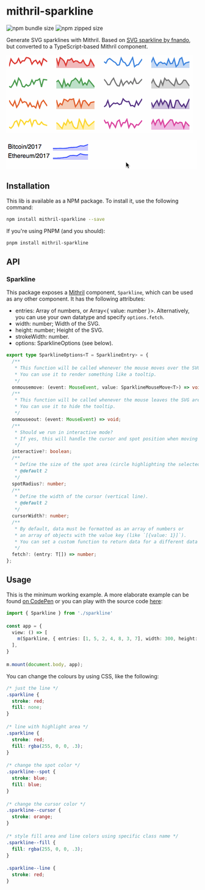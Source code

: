 # mithril-sparkline

![npm bundle size](https://img.shields.io/bundlephobia/min/mithril-sparkline)
![npm zipped size](https://img.shields.io/bundlephobia/minzip/mithril-sparkline)

Generate SVG sparklines with Mithril. Based on [SVG sparkline by fnando](https://github.com/fnando/sparkline), but converted to a TypeScript-based Mithril component.

![Static example](./sparkline.gif)

![Interactive example](./sparkline-interactive.gif)

## Installation

This lib is available as a NPM package. To install it, use the following command:

```bash
npm install mithril-sparkline --save
```

If you're using PNPM (and you should):

```bash
pnpm install mithril-sparkline
```

## API

### Sparkline

This package exposes a [Mithril](https://mithril.js.org/) component, `Sparkline`, which can be used as any other component. It has the following attributes:

- entries: Array of numbers, or Array<{ value: number }>.
  Alternatively, you can use your own datatype and specify `options.fetch`.
- width: number; Width of the SVG.
- height: number; Height of the SVG.
- strokeWidth: number.
- options: SparklineOptions (see below).

```ts
export type SparklineOptions<T = SparklineEntry> = {
  /**
   * This function will be called whenever the mouse moves over the SVG.
   * You can use it to render something like a tooltip.
   */
  onmousemove: (event: MouseEvent, value: SparklineMouseMove<T>) => void;
  /**
   * This function will be called whenever the mouse leaves the SVG area.
   * You can use it to hide the tooltip.
   */
  onmouseout: (event: MouseEvent) => void;
  /**
   * Should we run in interactive mode?
   * If yes, this will handle the cursor and spot position when moving the mouse.
   */
  interactive?: boolean;
  /**
   * Define the size of the spot area (circle highlighting the selected point).
   * @default 2
   */
  spotRadius?: number;
  /**
   * Define the width of the cursor (vertical line).
   * @default 2
   */
  cursorWidth?: number;
  /**
   * By default, data must be formatted as an array of numbers or
   * an array of objects with the value key (like `[{value: 1}]`).
   * You can set a custom function to return data for a different data structure.
   */
  fetch?: (entry: T[]) => number;
};
```

## Usage

This is the minimum working example. A more elaborate example can be found [on CodePen](https://codepen.io/erikvullings/pen/bGRXqzE) or you can play with the source code [here](https://flems.io/#0=N4IgzgpgNhDGAuEAmIBcIB08wgDQgDMBLGHVAbVADsBDAWwjRDqPgAsAnEgWjAAcaHANZQiVCFhz5YAeyqJ5TCAA8+MjvAAE8AJ58ImgMoDho8QFF5HHZoC8m4JoBuNKAFcIqTVTd0ARhAcmgC+ANwAOlSRKmoa2noGxoIiYhAAsjJukBlOEAA8ACp2RiYpFlY6AHzFwJGamkg08DReBRFU9cpePv6B7fU63b4BHP2aYkgqQ72jkWGR0arqWrr6JclmEADyfPBEcmCFxUmmqZbw1tX2tR2aAPQAVA919Q+aBWxEYJoEblQI+w6AHcSFBNAFNLBXDAkJogWwIOJckF2AY6JlIJp0blvjJkdoEUYAGoAcQwL00bwAmplITQOlkDKxtDJNBxEZMgmAZAx2GIAOaaURCAw0FkyKB7Pjk26Uu4vOToxnYzyaAAUEFy8i8GUZ5i18FwzlcHi8JzK6QxltyhUqAEo7NUnDIiEgxo9nrK3h8vj8-gC5HDQeCDFCoDC4QikYECWirUKIDQcbHiSTNIJEzL6pTNDS3HSGZjmfBWZ9JimSxKpVnXvLboqrZl4F4NQadVb9Yj4A7bE6XW6Xh6KW9DGxMlBYUCDBw-uMOmJEBwaADcliZJMAPzDzQASQImh0EDARr53xB4c0bHpSBgKdgbg43KC180-BkWjUYFYgMjiLXTgFFMlUgGs5ReBdAmXPZcg3Lw-BkCVEyod0nm3AARCBiHEFMvwALwMGR91RV81C0DMaFAt4AAFJgIGg3ElTQACZhzreo33gAAlGgkCILJYO8YY+kHVCvU0DCsIMYiQSQdhNEIu8HyfdVkT2MMhVSO1KM0GjMPoxiWK9NjISU9QAHVXXYASehGFDPWzN4ACEbFo-TDQaJoxToLItAhAh1DoJpEFhGhvnpdMOCXGwFJswJcQ4bdwsEKL5P3GQ-AAKzgbAgzk4iXHcAwRRsNVhQMAADSgCtNTQAEZggAXXKrTtzzAtXwgMiTLAEs6D9f49kDEs2U6h8OkaZofnUdMGiIAgCECLsPMmnqZwQB8JFYl4FvgWA2AEjUKlacgGp7apYtmKh5iif4Di0c1NmKI57Aes4KkqNU7S8ABhHk1HEeQ8hueouy4I9joasYZPYaZbJeBEiH5Nhm0EmYxlWmQRQs2S2Fh4T612QEwDNUpNh2QaqEOApKnaYIrmqYH7juIweVFDg-FYJdrGNQqWRGlVFMfaaXw4+S3C0BT8qICAQSoQUoSoFwwBrWRKYl+awFgdk-3sbhaoABkN9pB2ZwxmkQY0uBoPxSBeGAtGUYpCIITXteQu3OoPJ2Na1iBEWN25VZ6zR+U6qlijVQKulRkYjQRpGUYuo1ePmvGOCNarVQus6KU0ExIAAMSgGQmjVNV4+RzRuBUk0DDeCvu3uLEaEdgBqWb5q0ksC6IZRkDVJi7TtAP6iDrRXIY+AC86vaI9BwZ1lOcoLh0M7NHnjBM5Hkb4DGhxc4AmWW0Z7N03gC5if32VT-XqxpePXPT+h3HXycflsfYXBH+zBuvDAN+AASEBEbIy-tfU+GMsaWTYGAm+2YZCEwODUYIsCb4oNzsENeJ9sxzXVKDe+GAYByzknkewtUHTYNPuyXeHB3bgJCAsehY8r5wPqA2ZUeIICoLgewyATZuE3wgkuFcBh7C8IgALDcPxXCYi8BcDwAiIGkW4rxLIxQmKKOzPeIWHAP5sHUZo+oO1Z72AnpKaeu0YHf2CE7RBlMxin2YRxNCRB6CdRjPYDiKi+LfDeExbep87jM04p1MGq45BQBsJnY869QqAWIlhWE-kUSEijkQbyfVM6gS0XdHmHhvj2DVN-eoqwIAKXwUecg+sGp2FsPYAA5BdepxTsxSIqWAFp9QvDtIwIFPgZd55r2MWwQ6K90xhSoKvO038HShRjoEE6ATsxBPeISdkVBOSAWfkGC8y5ZB-C0MknCpFXxEHwtk0euTtmeLfnoquJF3wuLcYuHM-jGFwJWR8acHJAiAQbumWA+z5DfCOZAgw2yRYnLwptJhuT-k3P5EAkBWhq5gruX4+5zjXG8nxt-T5qSW7pN8HkiQqzfS+kZLCYaYZ7xQCaFJQk4dZDqFhOU5c+j+AbFSMtGgagFwXMhLkqOxQ0hNDYL0luaoMDSuicPd5N8VnfXZQygwdLg6sAkXOSYygBXMLVfAHciA6A7g2SoYo0TCGIn5HJautUln1EVa4Wl9KUwAA1BUsvBKFAwPUIDSm-k4xAfBDBnIgO6+w2zmb6sNRIk12r7VM00AAiUIULwTV5S6YFRp4REFnr6eE9L8RThDu+cZKZ5553cN8ZQdwbDMo4EgCZVLCQTBULq3J6a+XAvNbXZWfSy5OCNK25Qa81SUOzOm7pd9KnDoaoYrVKh53R2HTmX1wbQ3uvbli55gR50L1DvAKkkcW5x2AQnI0aLoGaC3coniPiM52k0ZguVN0PnM2TROFMj1628VoIgZWAbckCHYOHewB6j1R1Pcii9FxMYQDuTe983isgZ17VU06DiclqzzmK36LKCktPKmkAAJMAbdOKOA2NI8BtgVIbHlWvS0ztmbsASv6WqJAa9yoABlNCkaQBgZQVHgACZ0MEZqGAMqZrVPUzQ9SX2Aew8QcMeGG0FM0OVajuGEJqZsUSPjZHAFnuRjY3jpHyPuMowZ-+iLjPwBsQALXKgm6he86BFPofUepNn6nzscM-P+tzoFQYToF2z0HXy6BgF4epymoBwTpbAIQsn0Gec0OQTpWIZM0YwJypeEBuDcDi+QMFtgqByAgA1XzDgGheDi6pxtIRH2Zfc-UnLeWLSFc2OQOLZWKtVaNI4JAXgaMNe+Jg+d9QhFQSIKuAAZHN9LmX6jufKpsXLpNUiFe0U+ErsGRTcGfrYUjO3zLQMauVQby3szKFql4ZQk2b7KCYvdx7p8dB3c0PrN72YdAvdfuF8912JvXda7AIgHBYAwA21y8QhWOLVccLAaOD3IQLx0EaDgf9b2qPG81tLp9WvsgQDD-LhXpsBioNwOlh4OCI+u+xKLqpYugjkUuSmJguyhEixwODbP6R5a7L5hnQYcZhb0T9+ov8AdIqBwTm+4imwtk1F2dseoDRYJF50YoNgxE+zdph1hCuqDATKeLTQC35Im8bOLVsXYX1G7galx3xvTcqmV22TQupICdnkJr+XcDmGm-DevA0GBnaQHgK6w3LvBXYavFAAgZs-XFDXSG-C7rmZvIDzfZh2j1nwDQp5AACixuwWuJ2eS7axxJZdOOOi92KjA1swAccE-c4PDpSGXlcEnoNDoAA+A+K-1GYwuMA5Bo1GrjSoSG8rY83eKPnrsRfmil-5coGPLvdcmUiivkvLGMA6ATS78RAtLdn84Xb+QRpl-yFXzQdffut+sOd7HkH8u50tK--Qh32Y3-XTXSLCxDjx6STyLwWjtB4DgDQDZRExMC1QABsAA7KgPrCACgtQG4kwJINAarAoPAEwOkiARAY9AQLzn1PUhgHcCwOwFwFALwJtuIM0jdPbCSsUPUvUu0GwSWHwMUPrNwZ7DAAQFoPYAIYwswrynwdcC8IfECC2GvBltfO5q9OIINpoN-O0l4OQLVEaAAKxGgaKaAAAsRoAAHEaAAMxGjIFzoaH0KXpi6aDWHfwBbOGGxGjfzS56HfbfwIIUyXzjpTbyCQQiJs4KItJeJ3pZBeCmEtKK7iwKEN6ZwcHC5paX65Ae5dhGiDIN5BHZgpH2DlQP5nwLqOykYbzDrBBeAVEVAYDpriYv4lIILFAq7yDh4axhxNEJgiGtFh4R6dSbrMTiFpZv6nzBAYL46nwpGW6tacpUBYAISShEB8CI6RY6DRYaa8E1HAC8HBB8Cb49EoykbCH2YHEMYoIkpTGaA-4TE3R0C9KZDyAcYyD3gMDtHwRIAY7ph8B8B2jQGQAwCU5kAgD6yoCWGWEYG4BYEMA4GwBgBSAgD4FdhMCPCaAZQ+RfrcoPB1ik4WgsI8584jQDi3BxbdAVa0yMJomPQghySfBIyiAJwRSJhgQLEdaPSMxgpeDsgklGKs5sj8h+A0ADx6EGFfZGjfaaAYCWEvp3GRBol7T0ihzHKlqyDFxBA4mRB4mbDw4nKcn7aqg2weBjBkngiFSUk3QKlXhywqq77KRqnTSalslMEFbcCnZBD6m84igJbGlzBUlvA9QbEGBxbMligvjfoSjqDfBZCAT8BwBzS5qQhqrfC0AMCsnalbZFbBiMymkcCCnClMSikSnFlSkykWlansmZkckvBcnEnlkLGVjLF8GMyfjfhyBeAt4SjiwQBjBClJb8i85-DDYClClqiSnjlGgYDIF-4OlY6aAADE80BAYwAgSAv6-IXgTEBxmgehBxJpcg8AvAoaXgtUW5m+LwOaiAjBy4WcMgQIS4fAYwuE3Aw6XgAAnB+W+bTACbAcCUwExGCbVMYRgXOiAGYEIGQJQCAKmYwOgLQZwCQNAQ+FAEwMjPAHwMTEEn8HwEIPyBgLIHQDQawAhVAFRExBgPrBgMYURXQSQL0mIJJoiaUkwK7CsYQY1MEEAA):

```ts
import { Sparkline } from './sparkline'

const app = {
  view: () => [
    m(Sparkline, { entries: [1, 5, 2, 4, 8, 3, 7], width: 300, height: 50 }),
  ],
}

m.mount(document.body, app);
```

You can change the colours by using CSS, like the following:

```css
/* just the line */
.sparkline {
  stroke: red;
  fill: none;
}

/* line with highlight area */
.sparkline {
  stroke: red;
  fill: rgba(255, 0, 0, .3);
}

/* change the spot color */
.sparkline--spot {
  stroke: blue;
  fill: blue;
}

/* change the cursor color */
.sparkline--cursor {
  stroke: orange;
}

/* style fill area and line colors using specific class name */
.sparkline--fill {
  fill: rgba(255, 0, 0, .3);
}

.sparkline--line {
  stroke: red;
}
```
